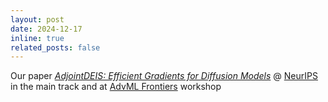 ```yaml
---
layout: post
date: 2024-12-17
inline: true
related_posts: false
---
```


Our paper *[AdjointDEIS: Efficient Gradients for Diffusion Models](https://arxiv.org/abs/2405.15020)* @ [NeurIPS](https://neurips.cc/) in the main track and at [AdvML Frontiers](https://advml-frontier.github.io/) workshop 
